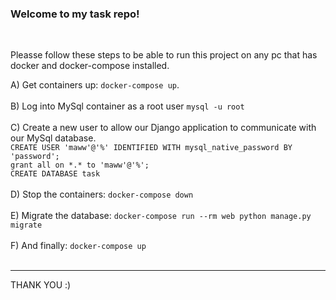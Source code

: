 <h3>Welcome to my task repo! </h3><br/>

<large>Pleasse follow these steps to be able to run this project on any pc that has docker and docker-compose installed.<large><br/>

A) Get containers up: `docker-compose up`. <br/><br/>
B) Log into MySql container as a root user `mysql -u root` <br/><br/>
C) Create a new user to allow our Django application to communicate with our MySql database. <br/>
    `CREATE USER 'maww'@'%' IDENTIFIED WITH mysql_native_password BY 'password';`<br/>
    `grant all on *.* to 'maww'@'%';` <br/>
    `CREATE DATABASE task`<br/><br/>
D) Stop the containers: `docker-compose down` <br/><br/>
E) Migrate the database: `docker-compose run --rm web python manage.py migrate` <br/><br/>
F) And finally: `docker-compose up` <br/><br/>

---
THANK YOU :)

 
